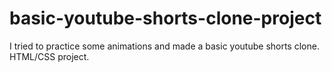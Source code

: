 # basic-youtube-shorts-clone-project
I tried to practice some animations and made a basic youtube shorts clone. HTML/CSS project.
